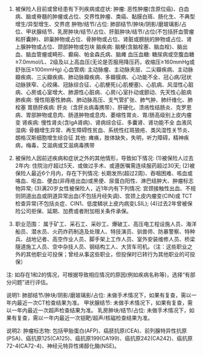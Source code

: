 1. 被保险人目前或曾经患有下列疾病或症状: 肿瘤: 恶性肿瘤(含原位癌)、白血病、脑或脊髓的肿瘤或占位、交界性肿瘤、类癌、黏膜白斑、肠化生、不典型增生/异型增生、交界痣 肿物/结节/占位: 肺部结节/肿块/阴影/磨玻璃影/占位、甲状腺结节、乳房肿块/结节/占位、肝脏肿块/结节/占位(不包括肝血管瘤和肝囊肿)、卵巢肿物或占位、骨肿物或占位、肾脏或膀胱的肿物或占位、肾上腺肿物或占位、颈部肿物或包块 脑疾病: 脑梗(含脑栓塞、脑血栓)、脑出血、脑血管瘤或畸形、癫痫、帕金森氏病、脑瘫 血压血糖: 糖尿病或空腹血糖≥7.0mmol/L、2级及以上高血压(无论是否服用降压药，收缩压≥160mmHg或舒张压≥100mmHg) 心血管病: 主动脉瘤、主动脉夹层、二尖瓣疾病、主动脉瓣疾病、三尖瓣疾病、肺动脉瓣疾病、多瓣膜病、心功能不全、冠心病/冠状动脉狭窄、心绞痛、冠脉综合征、心肌梗死(心肌梗塞)、心肌病、风湿性心脏病、心房或心室增大、肺源性心脏病、心房/心室扑动或颤动、先天性心脏病 肺疾病: 慢性阻塞性肺病、肺动脉高压、支气管扩张、肺气肿、肺纤维化、肺栓塞 胃肠肝疾病: 肝炎（含肝炎病毒携带）、肝硬化、溃疡性结肠炎、克罗恩病、胃部肿物或息肉、肠道肿物或息肉、萎缩性胃炎、胃/肠高级别上皮内瘤变 肾疾病: 慢性肾炎(含lgA肾病)、肾病综合征、多囊肾、肾功能不全 血液风湿病: 骨髓增生异常、再生障碍性贫血、系统性红斑狼疮、类风湿性关节炎、朗格汉斯细胞增生综合征 其他: 瘫痪，肢体缺失，失明，听力障碍，精神疾病，梅毒，艾滋病或艾滋病毒携带

2. 被保险人因前述疾病和症状之外的其他情形，导致如下情况: (1)被保险人过去2年内: 住院治疗超过5天、或做过手术、或遵医嘱需连续服药超过30天; (2)被保险人最近6个月内，存在下列情况: 长期发热(超过2周)、吞咽困难、咳血或咯血、呕血、便血(非痔疮出血)或黑便、尿蛋白阳性、淋巴结肿大、肿瘤标志物异常; (3)满20岁女性被保险人，近1年内有下列情况: 宫颈接触性出血、不规则阴道出血或阴道异常出血(不包括月经失调)、宫颈上皮内瘤变(CIN)或 TCT检查异常(不包括炎症、CIN1、低度鳞状上皮内病变LSIL); (4)过去2年曾被保险公司拒保、延期、加费或者附加相关条件承保。

3. 职业范围： 属于矿工、采石工、采砂工、爆破工、高压电工程设施人员、海洋船员、潜水员、火药炸药制造及处理人、特技演员、驯兽师、防暴警察、特种兵、战地记者、高空作业人员、脚手架上工作人员、室外安装维修人员、桥梁隧道施工人员、空中杂技人员、钢结构工人、大货车司机。（注：这些职业之外的其他职业可投保；曾经从事这些职业，但投保时已转行为其他职业的可投保）

注: 如存在1和2的情况，可根据导致相应情况的原因(例如疾病名称等)，选择“有部分问题”进行评估。

说明1: 肺部结节/肿块/阴影/磨玻璃影/占位: 未做手术情况下，如果有复查，需以一年内最近一次CT检查结果为准。 甲状腺结节: 未做手术情况下，如果有复查，需以一年内最近一次超声检查结果为准。 乳房肿块/结节/占位: 未做手术情况下，如果有复查，需以一年内最近一次钼靶/超声/核磁检查结果为准。

说明2: 肿瘤标志物: 包括甲胎蛋白(AFP)、癌胚抗原(CEA)、前列腺特异性抗原(PSA)、癌抗原125(CA125)、癌抗原199(CA199)、癌抗原242(CA242)、癌抗原72-4(CA72-4)、神经元特异性烯醇化酶(NSE)。